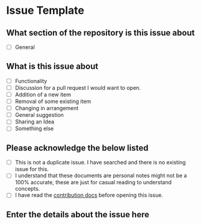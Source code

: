 <!--
Please do not remove anything written below.
 
Fill the details and open the issue. Any issue that 
doesn't have all of these filled in will be closed, 
if yours is closed reopen with everything filled in.  
-->

# Issue Template

## What section of the repository is this issue about

- [ ] General

## What is this issue about

- [ ] Functionality
- [ ] Discussion for a pull request I would want to open.
- [ ] Addition of a new item
- [ ] Removal of some existing item
- [ ] Changing in arrangement
- [ ] General suggestion
- [ ] Sharing an Idea
- [ ] Something else

## Please acknowledge the below listed

- [ ] This is not a duplicate issue. I have searched and there is no existing issue for this.
- [ ] I understand that these documents are personal notes might not be a 100% accurate, these are just for casual reading to understand concepts.
- [ ] I have read the [contribution docs](../contributing) before opening this issue.

## Enter the details about the issue here

<!-- Please enter the issue details here -->
